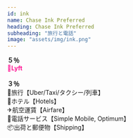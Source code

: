 ```yaml
---
id: ink
name: Chase Ink Preferred
heading: Chase Ink Preferred
subheading: "旅行と電話"
image: "assets/img/ink.png"
---
```

<strong>５％</strong><br />
<span style="color: deeppink"><strong>🚕Lyft</strong></span><br /><br />
<strong>３％</strong><br />
🚕旅行【Uber/Taxi/タクシー/列車】 <br />
🏨ホテル【Hotels】<br />
✈航空運賃【Airfare】<br />
📱電話サービス【Simple Mobile, Optimum】 <br />
📦出荷と郵便物【Shipping】
